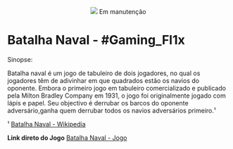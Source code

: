 <p align="center">
  <img src="![favicon_1](https://user-images.githubusercontent.com/60955355/112892452-b547f300-90af-11eb-8d38-fa31b21fa4e0.jpg)"> Em manutenção
</p>      

# Batalha Naval - #Gaming_Fl1x

Sinopse:

Batalha naval é um jogo de tabuleiro de dois jogadores, no qual os jogadores têm de adivinhar em que quadrados estão os navios do oponente. Embora o primeiro jogo em tabuleiro comercializado e publicado pela Milton Bradley Company em 1931, o jogo foi originalmente jogado com lápis e papel. Seu objectivo é derrubar os barcos do oponente adversário,ganha quem derrubar todos os navios adversários primeiro.¹

¹ [Batalha Naval - Wikipedia](https://pt.wikipedia.org/wiki/Batalha_naval_(jogo))
  
**Link direto do Jogo** [Batalha Naval - Jogo](https://batalha-naval-xi.vercel.app/)

